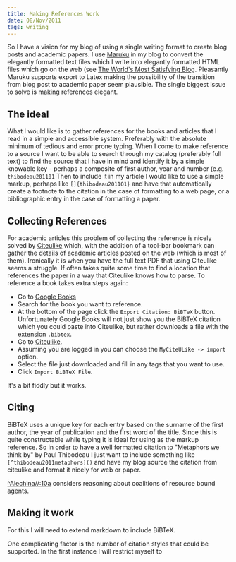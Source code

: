 ```yaml
--- 
title: Making References Work
date: 08/Nov/2011
tags: writing
---
```


So I have a vision for my blog of using a single writing format to create blog posts and academic papers.  I use [Maruku](http://maruku.rubyforge.org/index.html) in my blog to convert the elegantly formatted text files which I write into elegantly formatted HTML files which go on the web (see [The World's Most Satisfying Blog](/2011/11/satisfying-blog.html).  Pleasantly Maruku supports export to Latex making the possibility of the transition from blog post to academic paper seem plausible.  The single biggest issue to solve is making references elegant.


The ideal
----------

What I would like is to gather references for the books and articles that I read in a simple and accessible system.  Preferably with the absolute minimum of tedious and error prone typing.  When I come to make reference to a source I want to be able to search through my catalog (preferably full text) to find the source that I have in mind and identify it by a simple knowable key - perhaps a composite of first author, year and number (e.g.  `thibodeau201101`  Then to include it in my article I would like to use a simple markup, perhaps like `[]{thibodeau201101}` and have that automatically create a footnote to the citation in the case of formatting to a web page, or a bibliographic entry in the case of formatting a paper.


Collecting References
---------------------

For academic articles this problem of collecting the reference is nicely solved by [Citeulike](http://www.citeulike.org/) which, with the addition of a tool-bar bookmark can gather the details of academic articles posted on the web (which is most of them).  Ironically it is when you have the full text PDF that using Citeulike seems a struggle.  If often takes quite some time to find a location that references the paper in a way that Citeulike knows how to parse.  To reference a book takes extra steps again:

* Go to [Google Books](http://books.google.com/)
* Search for the book you want to reference.
* At the bottom of the page click the `Export Citation: BiBTeX` button.  Unfortunately Google Books will not just show you the BiBTeX citation which you could paste into Citeulike, but rather downloads a file with the extension `.bibtex`.
* Go to [Citeulike](http://www.citeulike.org/).
* Assuming you are logged in you can choose the `MyCiteULike -> import` option.
* Select the file just downloaded and fill in any tags that you want to use.
* Click `Import BiBTeX File`.

It's a bit fiddly but it works.


Citing
-------

BiBTeX uses a unique key for each entry based on the surname of the first author, the year of publication and the first word of the title.  Since this is quite constructable while typing it is ideal for using as the markup reference.  So in order to have a well formatted citation to "Metaphors we think by" by Paul Thibodeau I just want to include something like `[^thibodeau2011metaphors]()` and have my blog source the citation from citeulike and format it nicely for web or paper.

[^Alechina//:10a]() considers reasoning about coalitions of resource bound agents.

Making it work
--------------

For this I will need to extend markdown to include BiBTeX.

One complicating factor is the number of citation styles that could be supported.  In the first instance I will restrict myself to 

